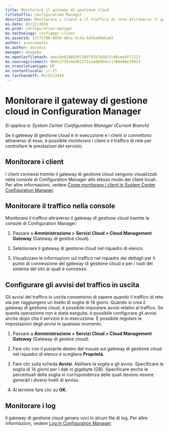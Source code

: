 ```yaml
---
title: Monitorare il gateway di gestione cloud
titleSuffix: Configuration Manager
description: Monitorare i client e il traffico di rete attraverso il gateway di gestione di cloud.
ms.date: 03/22/2018
ms.prod: configuration-manager
ms.technology: configmgr-client
ms.assetid: 15f72f80-9850-40ce-9c3a-443ba04b6a03
author: aczechowski
ms.author: aaroncz
manager: dougeby
ms.openlocfilehash: a4ecbeb2484297160797b7b5632c86cee4ff1122
ms.sourcegitcommit: 0b0c2735c4ed822731ae069b4cc1380e89e78933
ms.translationtype: HT
ms.contentlocale: it-IT
ms.lasthandoff: 05/03/2018
---
```

# <a name="monitor-cloud-management-gateway-in-configuration-manager"></a>Monitorare il gateway di gestione cloud in Configuration Manager

*Si applica a: System Center Configuration Manager (Current Branch)*

Se il gateway di gestione cloud è in esecuzione e i client si connettono attraverso di esso, è possibile monitorare i client e il traffico di rete per controllare le prestazioni del servizio.



## <a name="monitor-clients"></a>Monitorare i client

I client connessi tramite il gateway di gestione cloud vengono visualizzati nella console di Configuration Manager allo stesso modo dei client locali. Per altre informazioni, vedere [Come monitorare i client in System Center Configuration Manager](/sccm/core/clients/manage/monitor-clients).



## <a name="monitor-traffic-in-the-console"></a>Monitorare il traffico nella console

Monitorare il traffico attraverso il gateway di gestione cloud tramite la console di Configuration Manager:

1. Passare a **Amministrazione > Servizi Cloud > Cloud Management Gateway** (Gateway di gestine cloud).

2. Selezionare il gateway di gestione cloud nel riquadro di elenco.

3. Visualizzare le informazioni sul traffico nel riquadro dei dettagli per il punto di connessione del gateway di gestione cloud e per i ruoli del sistema del sito ai quali è connesso.



## <a name="set-up-outbound-traffic-alerts"></a>Configurare gli avvisi del traffico in uscita

Gli avvisi del traffico in uscita consentono di sapere quando il traffico di rete sta per raggiungere un livello di soglia di 14 giorni. Quando si crea il gateway di gestione cloud, è possibile impostare avvisi relativi al traffico. Se questa operazione non è stata eseguita, è possibile configurare gli avvisi anche dopo che il servizio è in esecuzione. È possibile regolare le impostazioni degli avvisi in qualsiasi momento.

1. Passare a **Amministrazione > Servizi Cloud > Cloud Management Gateway** (Gateway di gestine cloud).

2. Fare clic con il pulsante destro del mouse sul gateway di gestione cloud nel riquadro di elenco e scegliere **Proprietà**.

3. Fare clic sulla scheda **Avvisi**. Abilitare la soglia e gli avvisi. Specificare la soglia di 14 giorni per i dati in gigabyte (GB). Specificare anche le percentuali della soglia in corrispondenza delle quali devono essere generati i diversi livelli di avviso.

4. Al termine fare clic su **OK**.



## <a name="monitor-logs"></a>Monitorare i log

Il gateway di gestione cloud genera voci in alcuni file di log. Per altre informazioni, vedere [Log in Configuration Manager](/sccm/core/plan-design/hierarchy/log-files#cloud-management-gateway).
